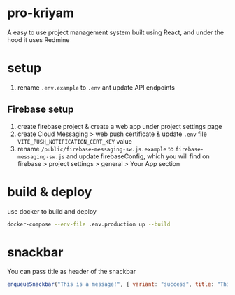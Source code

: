 # pro-kriyam

A easy to use project management system built using React, and under the hood it uses Redmine

# setup

1. rename `.env.example` to `.env` ant update API endpoints

## Firebase setup

1. create firebase project & create a web app under project settings page
1. create Cloud Messaging > web push certificate & update `.env` file `VITE_PUSH_NOTIFICATION_CERT_KEY` value
1. rename `/public/firebase-messaging-sw.js.example` to `firebase-messaging-sw.js` and update firebaseConfig, which you will find on firebase > project settings > general > Your App section

# build & deploy

use docker to build and deploy

```sh
docker-compose --env-file .env.production up --build
```

# snackbar

You can pass title as header of the snackbar

```js
enqueueSnackbar("This is a message!", { variant: "success", title: "This is a title" })
```
